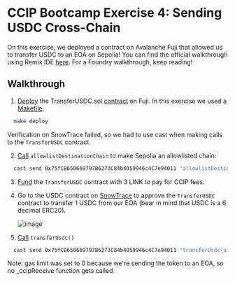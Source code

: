 # CCIP Bootcamp Exercise 4: Sending USDC Cross-Chain

On this exercise, we deployed a contract on Avalanche Fuji that allowed us to transfer USDC to an EOA on Sepolia! You can find the official walkthrough using Remix IDE [here](https://cll-devrel.gitbook.io/ccip-bootcamp/day-3/exercise-4-sending-usdc-cross-chain). For a Foundry walkthrough, keep reading!

## Walkthrough

1. [Deploy](https://testnet.snowtrace.io/tx/0x5efacee2e2376d78edf5bbe673b018bc9a5f4805b5c1e1ecd00338a2854bab23?chainid=43113) the TransferUSDC.sol [contract](https://testnet.snowtrace.io/address/0x75fCB650669797B6273C84b4059946c4C7e94011/contract/43113/code) on Fuji. In this exercise we used a [Makefile](https://github.com/arynyestos/CCIP-Bootcamp-Exercise4/blob/main/Makefile):

  ```bash
    make deploy
  ```

  Verification on SnowTrace failed, so we had to use cast when making calls to the `TransferUSDC` contract.

2. [Call](https://testnet.snowtrace.io/tx/0xd4432ba89ea5a96744aea4f08170e0776a1876d4b9188e06c36c61fdd36f686c) `allowlistDestinationChain` to make Sepolia an allowlisted chain:

  ```bash
    cast send 0x75fCB650669797B6273C84b4059946c4C7e94011 "allowlistDestinationChain(uint64,bool)" 16015286601757825753 true --rpc-url $FUJI_RPC_URL --private-key $PRIVATE_KEY
  ```

3. [Fund](https://testnet.snowtrace.io/tx/0x1e7885f73e4f1bf3ce6340945b0e6e34adae1e1b4c508e0277ae7fdc54aae8bf) the `TransferUSDC` contract with 3 LINK to pay for CCIP fees.

4. Go to the USDC contract on [SnowTrace](https://testnet.snowtrace.io/address/0x5425890298aed601595a70AB815c96711a31Bc65/contract/43113/writeProxyContract?chainid=43113) to approve the `TransferUSDC` contract to transfer 1 USDC from our EOA (bear in mind that USDC is a 6 decimal ERC20).

   ![image](https://github.com/user-attachments/assets/a6695dcc-4242-4374-9dcb-d074c5d7c0a9)

5. [Call](https://testnet.snowtrace.io/tx/0x448b3562ce4f27fd48642e1544ea1a49d8a6ddbe5a98d147b5199fdc575996b9) `transferUsdc()`

  ```bash
    cast send 0x75fCB650669797B6273C84b4059946c4C7e94011 "transferUsdc(uint64,address,uint256,uint64)" 16015286601757825753 0x31e0FacEa072EE621f22971DF5bAE3a1317E41A4 1000000 0 --rpc-url $FUJI_RPC_URL --private-key $PRIVATE_KEY
  ```

  Note: gas limit was set to 0 because we're sending the token to an EOA, so no _ccipReceive function gets called.

